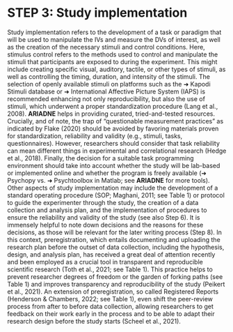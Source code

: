 # STEP 3: Study implementation

Study implementation refers to the development of a task or paradigm that will be used to manipulate the IVs and measure the DVs of interest, as well as the creation of the necessary stimuli and control conditions. Here, stimulus control refers to the methods used to control and manipulate the stimuli that participants are exposed to during the experiment. This might include creating specific visual, auditory, tactile, or other types of stimuli, as well as controlling the timing, duration, and intensity of the stimuli. The selection of openly available stimuli on platforms such as the ➜ Kapodi Stimuli database or ➜ International Affective Picture System (IAPS) is recommended enhancing not only reproducibility, but also the use of stimuli, which underwent a proper standardization procedure (Lang et al., 2008). **ARIADNE** helps in providing curated, tried-and-tested resources. Crucially, and of note, the trap of “questionable measurement practices” as indicated by Flake (2020) should be avoided by favoring materials proven for standardization, reliability and validity (e.g., stimuli, tasks, questionnaires). However, researchers should consider that task reliability can mean different things in experimental and correlational research (Hedge et al., 2018). Finally, the decision for a suitable task programming environment should take into account whether the study will be lab-based or implemented online and whether the program is freely available (➜ Psychopy vs. ➜ Psychtoolbox in Matlab; see **ARIADNE** for more tools). Other aspects of study implementation may include the development of a standard operating procedure (SOP; Maghani, 2011; see Table 1) or protocol to guide the experimenter through the study, the creation of a data collection and analysis plan, and the implementation of procedures to ensure the reliability and validity of the study (see also Step 6). It is immensely helpful to note down decisions and the reasons for these decisions, as those will be relevant for the later writing process (Step 8). In this context, preregistration, which entails documenting and uploading the research plan before the outset of data collection, including the hypothesis, design, and analysis plan, has received a great deal of attention recently and been employed as a crucial tool in transparent and reproducible scientific research (Toth et al., 2021; see Table 1). This practice helps to prevent researcher degrees of freedom or the garden of forking paths (see Table 1) and improves transparency and reproducibility of the study (Peikert et al., 2021). An extension of preregistration, so called Registered Reports (Henderson & Chambers, 2022; see Table 1), even shift the peer-review process from after to before data collection, allowing researchers to get feedback on their work early in the process and to be able to adapt their research design before the study starts (Scheel et al., 2021).
